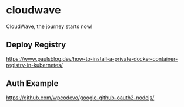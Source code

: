 # cloudwave

CloudWave, the journey starts now!

## Deploy Registry

https://www.paulsblog.dev/how-to-install-a-private-docker-container-registry-in-kubernetes/

## Auth Example

https://github.com/wpcodevo/google-github-oauth2-nodejs/
